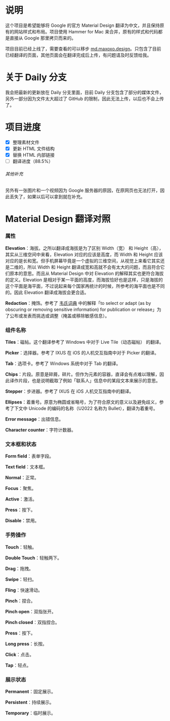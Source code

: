 # 说明
这个项目是希望能够将 Google 的官方 Material Design 翻译为中文，并且保持原有的网站样式和布局。项目使用 Hammer for Mac 来合并，原有的样式和代码都是直接从 Google 那里拷贝而来的。

项目目前已经上线了，需要查看的可以移步 [md.maxoxo.design](http://md.maxoxo.design)。只包含了目前已经翻译的页面，其他页面会在翻译完成后上传，有问题请及时反馈给我。

# 关于 Daily 分支
我会把最新的更新放在 Daily 分支里面，目前 Daily 分支包含了部分的媒体文件，另外一部分因为文件太大超过了 GitHub 的限制，因此无法上传，以后也不会上传了。

# 项目进度
- [x] 整理素材文件
- [x] 更新 HTML 文件结构
- [x] 替换 HTML 内部链接
- [ ] 翻译进度（88.5%）

###### 其他补充
另外有一张图片和一个视频因为 Google 服务器的原因，在原网页也无法打开，因此丢失了，如果以后可以拿到就在补充。

# Material Design 翻译对照

### 属性

**Elevation**：海拔。之所以翻译成海拔是为了区别 Width（宽） 和 Height（高），其实从三维空间中来看，Elevation 对应的应该是高度，而 Width 和 Height 应该对应的是长和宽。但手机屏幕毕竟是一个虚拟的三维空间，从视觉上来看它其实还是二维的，所以 Width 和 Height 翻译成宽和高就不会有太大的问题，而且符合它们原本的意思。而且从 Material Design 中对 Elevation 的解释其实也更符合海拔的定义。Elevation 是相对于某一平面的高度，而海拔恰好也是这样，只是海拔的这个平面是海平面，不过说起来每个国家再统计的时候，所参考的海平面也是不同的。因此 Elevation 翻译成海拔会更合适。

**Redaction**：掩饰。参考了 [韦氏词典](https://www.merriam-webster.com/dictionary/redacting) 中的解释「to select or adapt (as by obscuring or removing sensitive information) for publication or release」为了公布或发表而挑选或调整（掩盖或移除敏感信息）。

### 组件名称

**Tiles**：磁帖。这个翻译参考了 Windows 中对于 Live Tile（动态磁帖） 的翻译。

**Picker**：选择器。参考了 IXUS 在 iOS 的人机交互指南中对于 Picker 的翻译。

**Tab**：选项卡。参考了 Windows 系统中对于 Tab 的翻译。

**Chips**：片段。原意是碎屑，碎片。但作为元素的容器，直译会有点难以理解，因此译作片段，也是说明截取了例如「联系人」信息中的某段文本来展示的意思。

**Stepper**：步进器。参考了 IXUS 在 iOS 人机交互指南中的翻译。

**Ellipses**：着重号。原意为椭圆或省略号，为了符合原文的意义以及避免歧义，参考了下文中 Unicode 的编码的名称（U2022 名称为 Bullet），翻译为着重号。

**Error message**：出错信息。

**Character counter**：字符计数器。

### 文本框和状态

**Form field**：表单字段。

**Text field**：文本框。

**Normal**：正常。

**Focus**：聚焦。

**Active**：激活。

**Press**：按下。

**Disable**：禁用。

### 手势操作

**Touch**：轻触。

**Double Touch**：轻触两下。

**Drag**：拖拽。

**Swipe**：轻扫。

**Fling**：快速滑动。

**Pinch**：捏合。

**Pinch open**：双指张开。

**Pinch closed**：双指捏合。

**Press**：按下。

**Long press**：长按。

**Click**：点击。

**Tap**：轻点。

### 展示状态

**Permanent**：固定展示。

**Persistent**：持续展示。

**Temporary**：临时展示。
